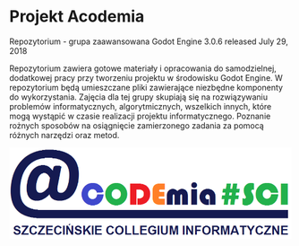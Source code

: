 # Projekt Acodemia

Repozytorium - grupa zaawansowana
Godot Engine 3.0.6 released July 29, 2018

Repozytorium zawiera gotowe materiały i opracowania do samodzielnej, dodatkowej pracy przy tworzeniu projektu w środowisku Godot Engine. W repozytorium będą umieszczane pliki zawierające niezbędne komponenty do wykorzystania.
Zajęcia dla tej grupy skupiają się na rozwiązywaniu problemów informatycznych, algorytmicznych, wszelkich innych, które mogą wystąpić w czasie realizacji projektu informatycznego.
Poznanie rożnych sposobów na osiągnięcie zamierzonego zadania za pomocą różnych narzędzi oraz metod.

![Acodemia logo](https://github.com/jackflower/Acodemia_tutorials/blob/master/graphics/acodemia_logo.png)
